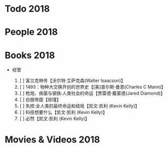 # Todo 2018

# People 2018

# Books 2018

+ 经管

    1. [ ] 富兰克林传【沃尔特·艾萨克森(Walter Isaacson)】
    1. [ ] 1493：物种大交换开创的世界史【[美]查尔斯·曼恩(Charles C Mann)】
    1. [ ] 枪炮、病菌与钢铁:人类社会的命运【贾雷德·戴蒙德(Jared Diamond)】
    1. [ ] 白银帝国【徐瑾】
    1. [ ] 失控:全人类的最终命运和结局【凯文·凯利 (Kevin Kelly)】
    1. [ ] 科技想要什么【凯文·凯利 (Kevin Kelly)】
    1. [ ] 必然【凯文·凯利 (Kevin Kelly)】

# Movies & Videos 2018
